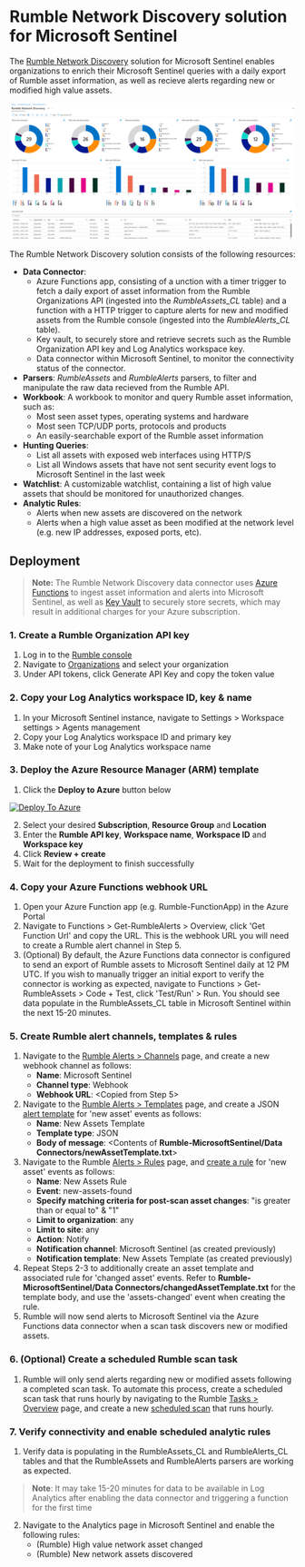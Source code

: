 # Rumble Network Discovery solution for Microsoft Sentinel
The [Rumble Network Discovery](https://www.rumble.run/) solution for Microsoft Sentinel enables organizations to enrich their Microsoft Sentinel queries with a daily export of Rumble asset information, as well as recieve alerts regarding new or modified high value assets. 

![Workbook](Workbooks/workbook.png)

The Rumble Network Discovery solution consists of the following resources:
 * **Data Connector**:
    * Azure Functions app, consisting of a unction with a timer trigger to fetch a daily export of asset information from the Rumble Organizations API (ingested into the *RumbleAssets_CL* table) and a function with a HTTP trigger to capture alerts for new and modified assets from the Rumble console (ingested into the *RumbleAlerts_CL* table).
    * Key vault, to securely store and retrieve secrets such as the Rumble Organization API key and Log Analytics workspace key.
    * Data connector within Microsoft Sentinel, to monitor the connectivity status of the connector.
 * **Parsers**: *RumbleAssets* and *RumbleAlerts* parsers, to filter and manipulate the raw data recieved from the Rumble API.
 * **Workbook**: A workbook to monitor and query Rumble asset information, such as:
    * Most seen asset types, operating systems and hardware
    * Most seen TCP/UDP ports, protocols and products
    * An easily-searchable export of the Rumble asset information
 * **Hunting Queries**:
    * List all assets with exposed web interfaces using HTTP/S
    * List all Windows assets that have not sent security event logs to Microsoft Sentinel in the last week
 * **Watchlist**: A customizable watchlist, containing a list of high value assets that should be monitored for unauthorized changes.
 * **Analytic Rules**:
    * Alerts when new assets are discovered on the network
    * Alerts when a high value asset as been modified at the network level  (e.g. new IP addresses, exposed ports, etc).

## Deployment
>**Note:** The Rumble Network Discovery data connector uses [Azure Functions](https://azure.microsoft.com/pricing/details/functions/) to ingest asset information and alerts into Microsoft Sentinel, as well as [Key Vault](https://azure.microsoft.com/en-us/pricing/details/key-vault/) to securely store secrets, which may result in additional charges for your Azure subscription.
### 1. Create a Rumble Organization API key
1. Log in to the [Rumble console](https://console.rumble.run/)
2. Navigate to [Organizations](https://console.rumble.run/organizations) and select your organization
3. Under API tokens, click Generate API Key and copy the token value

### 2. Copy your Log Analytics workspace ID, key & name
1. In your Microsoft Sentinel instance, navigate to Settings > Workspace settings > Agents management
2. Copy your Log Analytics workspace ID and primary key
3. Make note of your Log Analytics workspace name

### 3. Deploy the Azure Resource Manager (ARM) template
1. Click the **Deploy to Azure** button below

[![Deploy To Azure](https://aka.ms/deploytoazurebutton)](https%3A%2F%2Fraw.githubusercontent.com%2Fjoshua-a-lucas%2FRumble-MicrosoftSentinel%2Fmain%2FmainTemplate.json)

2. Select your desired **Subscription**, **Resource Group** and **Location**
3. Enter the **Rumble API key**, **Workspace name**, **Workspace ID** and **Workspace key**
4. Click **Review + create**
5. Wait for the deployment to finish successfully

### 4. Copy your Azure Functions webhook URL
1. Open your Azure Function app (e.g. Rumble-FunctionApp) in the Azure Portal
2. Navigate to Functions > Get-RumbleAlerts > Overview, click 'Get Function Url' and copy the URL. This is the webhook URL you will need to create a Rumble alert channel in Step 5.
3. (Optional) By default, the Azure Functions data connector is configured to send an export of Rumble assets to Microsoft Sentinel daily at 12 PM UTC. If you wish to manually trigger an initial export to verify the connector is working as expected, navigate to Functions > Get-RumbleAssets > Code + Test, click 'Test/Run' > Run. You should see data populate in the RumbleAssets_CL table in Microsoft Sentinel within the next 15-20 minutes.

### 5. Create Rumble alert channels, templates & rules
1. Navigate to the [Rumble Alerts > Channels](https://console.rumble.run/alerts/channels) page, and create a new webhook channel as follows:
    * **Name**: Microsoft Sentinel
    * **Channel type**: Webhook
    * **Webhook URL**: \<Copied from Step 5>
2. Navigate to the [Rumble Alerts > Templates](https://console.rumble.run/alerts/templates) page, and create a JSON [alert template](https://www.rumble.run/docs/creating-alert-templates/) for 'new asset' events as follows:
    * **Name**: New Assets Template
    * **Template type**: JSON
    * **Body of message**: \<Contents of **Rumble-MicrosoftSentinel/Data Connectors/newAssetTemplate.txt**>
3. Navigate to the Rumble [Alerts > Rules](https://console.rumble.run/alerts/rules) page, and [create a rule](https://www.rumble.run/docs/rules-engine/) for 'new asset' events as follows:
    * **Name**: New Assets Rule
    * **Event**: new-assets-found
    * **Specify matching criteria for post-scan asset changes**: "is greater than or equal to" & "1"
    * **Limit to organization**: any
    * **Limit to site**: any
    * **Action**: Notify
    * **Notification channel**: Microsoft Sentinel (as created previously)
    * **Notification template**: New Assets Template (as created previously)
4. Repeat Steps 2-3 to additionally create an asset template and associated rule for 'changed asset' events. Refer to **Rumble-MicrosoftSentinel/Data Connectors/changedAssetTemplate.txt** for the template body, and use the 'assets-changed' event when creating the rule.
5. Rumble will now send alerts to Microsoft Sentinel via the Azure Functions data connector when a scan task discovers new or modified assets.

### 6. (Optional) Create a scheduled Rumble scan task
1. Rumble will only send alerts regarding new or modified assets following a completed scan task. To automate this process, create a scheduled scan task that runs hourly by navigating to the Rumble [Tasks > Overview](https://console.rumble.run/tasks) page, and create a new [scheduled scan](https://www.rumble.run/docs/managing-tasks/) that runs hourly.

### 7. Verify connectivity and enable scheduled analytic rules
1. Verify data is populating in the RumbleAssets_CL and RumbleAlerts_CL tables and that the RumbleAssets and RumbleAlerts parsers are working as expected.
> **Note**: It may take 15-20 minutes for data to be available in Log Analytics after enabling the data connector and triggering a function for the first time
2. Navigate to the Analytics page in Microsoft Sentinel and enable the following rules:
    * (Rumble) High value network asset changed
    * (Rumble) New network assets discovered